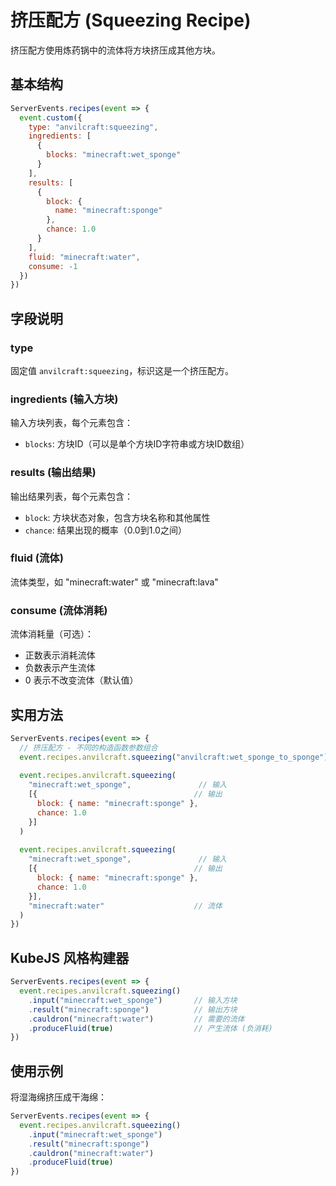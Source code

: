# 挤压配方 (Squeezing Recipe)

挤压配方使用炼药锅中的流体将方块挤压成其他方块。

## 基本结构

```js
ServerEvents.recipes(event => {
  event.custom({
    type: "anvilcraft:squeezing",
    ingredients: [
      {
        blocks: "minecraft:wet_sponge"
      }
    ],
    results: [
      {
        block: {
          name: "minecraft:sponge"
        },
        chance: 1.0
      }
    ],
    fluid: "minecraft:water",
    consume: -1
  })
})
```

## 字段说明

### type

固定值 `anvilcraft:squeezing`，标识这是一个挤压配方。

### ingredients (输入方块)

输入方块列表，每个元素包含：

- `blocks`: 方块ID（可以是单个方块ID字符串或方块ID数组）

### results (输出结果)

输出结果列表，每个元素包含：

- `block`: 方块状态对象，包含方块名称和其他属性
- `chance`: 结果出现的概率（0.0到1.0之间）

### fluid (流体)

流体类型，如 "minecraft:water" 或 "minecraft:lava"

### consume (流体消耗)

流体消耗量（可选）：

- 正数表示消耗流体
- 负数表示产生流体
- 0 表示不改变流体（默认值）

## 实用方法

```js
ServerEvents.recipes(event => {
  // 挤压配方 - 不同的构造函数参数组合
  event.recipes.anvilcraft.squeezing("anvilcraft:wet_sponge_to_sponge") // 仅ID
  
  event.recipes.anvilcraft.squeezing(
    "minecraft:wet_sponge",               // 输入
    [{                                   // 输出
      block: { name: "minecraft:sponge" },
      chance: 1.0
    }]
  )
  
  event.recipes.anvilcraft.squeezing(
    "minecraft:wet_sponge",               // 输入
    [{                                   // 输出
      block: { name: "minecraft:sponge" },
      chance: 1.0
    }],
    "minecraft:water"                    // 流体
  )
})
```

## KubeJS 风格构建器

```js
ServerEvents.recipes(event => {
  event.recipes.anvilcraft.squeezing()
    .input("minecraft:wet_sponge")       // 输入方块
    .result("minecraft:sponge")          // 输出方块
    .cauldron("minecraft:water")         // 需要的流体
    .produceFluid(true)                  // 产生流体 (负消耗)
})
```

## 使用示例

将湿海绵挤压成干海绵：

```js
ServerEvents.recipes(event => {
  event.recipes.anvilcraft.squeezing()
    .input("minecraft:wet_sponge")
    .result("minecraft:sponge")
    .cauldron("minecraft:water")
    .produceFluid(true)
})
```